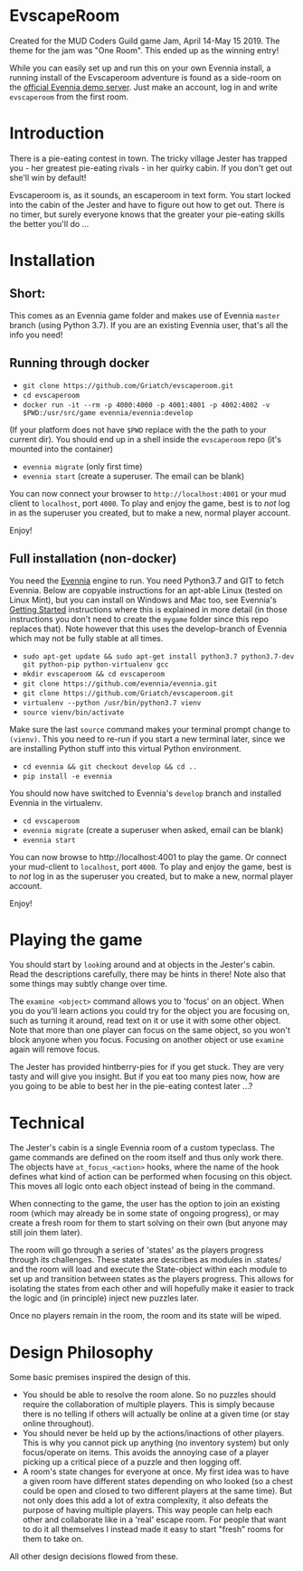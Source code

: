 # EvscapeRoom

Created for the MUD Coders Guild game Jam, April 14-May 15 2019. The theme for
the jam was "One Room". This ended up as the winning entry! 

While you can easily set up and run this on your own Evennia install, a running install of the Evscaperoom 
adventure is found as a side-room on the [official Evennia demo server](https://demo.evennia.com/).
Just make an account, log in and write `evscaperoom` from the first room.

# Introduction

There is a pie-eating contest in town. The tricky village Jester has trapped
you - her greatest pie-eating rivals - in her quirky cabin. If you don't get
out she'll win by default! 

Evscaperoom is, as it sounds, an escaperoom in text form. You start locked into
the cabin of the Jester and have to figure out how to get out. There is no
timer, but surely everyone knows that the greater your pie-eating skills the
better you'll do ...

# Installation 

## Short: 

This comes as an Evennia game folder and makes use of Evennia `master` branch (using Python 3.7). 
If you are an existing Evennia user, that's all the info you need! 

## Running through docker

- `git clone https://github.com/Griatch/evscaperoom.git`
- `cd evscaperoom`
- `docker run -it --rm -p 4000:4000 -p 4001:4001 -p 4002:4002 -v $PWD:/usr/src/game evennia/evennia:develop`

(If your platform does not have `$PWD` replace with the the path to your
 current dir). You should end up in a shell inside the `evscaperoom` repo (it's mounted
into the container)

- `evennia migrate`  (only first time)
- `evennia start`  (create a superuser. The email can be blank)

You can now connect your browser to `http://localhost:4001` or your mud client
to `localhost`, port `4000`. To play and enjoy the game, best is to *not* log
in as the superuser you created, but to make a new, normal player account.

Enjoy!

## Full installation (non-docker)

You need the [Evennia](https://github.com/evennia/evennia) engine to run. You need Python3.7 and GIT to
fetch Evennia. Below are copyable instructions for an apt-able
Linux (tested on Linux Mint), but you can install on Windows and Mac too, see Evennia's [Getting Started](https://github.com/evennia/evennia/wiki/Getting-Started)
instructions where this is explained in more detail (in those instructions you
don't need to create the `mygame` folder since this repo replaces that). Note however that this uses the 
develop-branch of Evennia which may not be fully stable at all times.

- `sudo apt-get update && sudo apt-get install python3.7 python3.7-dev git python-pip python-virtualenv gcc`
- `mkdir evscaperoom && cd evscaperoom`
- `git clone https://github.com/evennia/evennia.git`
- `git clone https://github.com/Griatch/evscaperoom.git`
- `virtualenv --python /usr/bin/python3.7 vienv`
- `source vienv/bin/activate`

Make sure the last `source` command makes your terminal prompt change to `(vienv)`. This you
need to re-run if you start a new terminal later, since we are installing Python stuff into 
this virtual Python environment.

- `cd evennia && git checkout develop && cd ..` 
- `pip install -e evennia`

You should now have switched to Evennia's `develop` branch and installed
Evennia in the virtualenv. 

- `cd evscaperoom`
- `evennia migrate` (create a superuser when asked, email can be blank)
- `evennia start`

You can now browse to http://localhost:4001 to play the game. Or connect your
mud-client to `localhost`, port `4000`. To play and enjoy the game, best is to
*not* log in as the superuser you created, but to make a new, normal player
account.

Enjoy!

# Playing the game

You should start by `look`ing around and at objects in the Jester's cabin. Read the
descriptions carefully, there may be hints in there! Note also that some things
may subtly change over time. 

The `examine <object>` command allows you to 'focus' on an object. When you do
you'll learn actions you could try for the object you are focusing on, such as
turning it around, read text on it or use it with some other object. Note that
more than one player can focus on the same object, so you won't block anyone
when you focus. Focusing on another object or use `examine` again will remove
focus.

The Jester has provided hintberry-pies for if you get stuck. They are very
tasty and will give you insight. But if you eat too many pies now, how are you
going to be able to best her in the pie-eating contest later ...?

# Technical 

The Jester's cabin is a single Evennia room of a custom typeclass. The game
commands are defined on the room itself and thus only work there.  The objects
have `at_focus_<action>` hooks, where the name of the hook defines what kind of
action can be performed when focusing on this object. This moves all logic onto
each object instead of being in the command.

When connecting to the game, the user has the option to join an existing room
(which may already be in some state of ongoing progress), or may create a fresh
room for them to start solving on their own (but anyone may still join them later).

The room will go through a series of 'states' as the players progress through
its challenges. These states are describes as modules in .states/ and the 
room will load and execute the State-object within each module to set up
and transition between states as the players progress. This allows for isolating
the states from each other and will hopefully make it easier to track 
the logic and (in principle) inject new puzzles later.

Once no players remain in the room, the room and its state will be wiped.

# Design Philosophy

Some basic premises inspired the design of this.

- You should be able to resolve the room alone. So no puzzles should require the
  collaboration of multiple players. This is simply because there is no telling
  if others will actually be online at a given time (or stay online throughout).
- You should never be held up by the actions/inactions of other players. This
  is why you cannot pick up anything (no inventory system) but only
  focus/operate on items. This avoids the annoying case of a player picking up
  a critical piece of a puzzle and then logging off.
- A room's state changes for everyone at once. My first idea was to have a given 
  room have different states depending on who looked (so a chest could be open
  and closed to two different players at the same time). But not only does this
  add a lot of extra complexity, it also defeats the purpose of having multiple
  players. This way people can help each other and collaborate like in a 'real'
  escape room. For people that want to do it all themselves I instead made it
  easy to start "fresh" rooms for them to take on.

All other design decisions flowed from these. 
